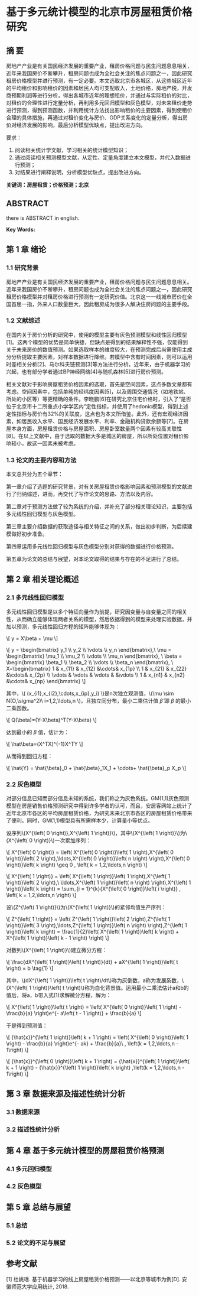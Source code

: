 # 基于多元统计模型的北京市房屋租赁价格研究

<script src="/assets/js/mathconfig.js"></script>
<script type="text/javascript" id="MathJax-script" async
  src="https://cdn.jsdelivr.net/npm/mathjax@3/es5/tex-chtml.js">
</script>

## 摘 要

房地产产业是有关国民经济发展的重要产业，租房价格问题与民生问题息息相关，近年来我国房价不断攀升，租房问题也成为全社会关注的焦点问题之一，因此研究租房价格模型并进行预测，有一定必要。本文选取北京市各城区，从这些城区近年的平均租价和影响租价的因素和居民人均可支配收入，土地价格，房地产税，开发商预期利润等进行分析，得出各城市近年的理想租价，并通过与实际租价的对比，对租价的合理性进行定量分析，再利用多元回归模型和灰色模型，对未来租价走势进行预测，得到预测函数，并利用统计方法找出影响租价的主要因素，得到使租价合理的具体措施，再通过对租价变化与房价、GDP关系变化的定量分析，得出房价对经济发展的影响，最后分析模型优缺点，提出改进方向。

要求：
1. 阅读相关统计学文献，学习相关的统计模型知识；
2. 通过阅读相关预测模型文献，从定性、定量角度建立本文模型，并代入数据进行预测；
3. 对结果进行阐释说明，分析模型优缺点，提出改进方向。

**关键词：房屋租赁；价格预测；北京**

## ABSTRACT

there is ABSTRACT in english.

**Key Words:**

## 第 1 章 绪论

### 1.1 研究背景

房地产产业是有关国民经济发展的重要产业，租房价格问题与民生问题息息相关。近年来我国房价不断攀升，租房问题也成为全社会关注的焦点问题之一，因此研究租房价格模型并对租房价格进行预测有一定研究价值。北京这一一线城市房价在全国首屈一指，外来人口数量巨大，因此租房成为很多人解决住房问题的主要手段。

### 1.2 文献综述

在国内关于房价分析的研究中，使用的模型主要有灰色预测模型和线性回归模型[1]。这两个模型的优势是简单快捷，但缺点是得到的结果解释性不强，仅能得到关于未来房价的数值预测。如果选取样本的维度较大，在预测完成后尚需使用主成分分析提取主要因素，对样本数据进行降维。若模型中含有时间因素，则可以运用时差相关分析[2]、马尔科夫链预测[3]等方法进行分析。近年来，由于机器学习的兴起，也有部分学者通过BP神经网络[4]与随机森林[5]进行房价预测。

相关文献对于影响房屋租赁价格因素的选取，首先是空间因素，这点多数文章都有考虑。空间因素中，包括单纯的经纬度因素[5]，以及周围交通情况（如地铁站、所处的小区等）等更精确的条件。李晓鹏[6]在研究北京住宅价格时，引入了“是否位于北京市十二所重点小学学区内”定性指标，并使用了hedonic模型，得到上述定性指标与房价有32%的关联度，这点也为本文所借鉴。此外，还有宏观经济因素，如居民收入水平、国民经济发展水平、利率、金融机构贷款余额等[7]。在房屋本身方面，房屋租赁价格与房屋面积、房屋卧室数量两个因素有较高关联性[8]。在以上文献中，由于选取的数据大多是城区的房屋，所以所处位置对租价影响较小，故这一因素未被考虑。

### 1.3 论文的主要内容和方法

本文总共分为五个章节：

第一章介绍了选题的研究背景，对有关房屋租赁价格影响因素和预测模型的文献进行了归纳综述，进而，再交代了写作论文的思路、方法以及内容。

第二章对于预测方法做了较为系统的介绍，并补充了部分相关理论知识，主要包括多元线性回归模型与灰色模型。

第三章主要介绍数据的获取途径与相关特征之间的关系，做出初步判断，为后续建模做好初步准备。

第四章运用多元线性回归模型与灰色模型分别对获得的数据进行价格预测。

第五章为论文的总结与展望，对本论文取得的结果与存在的不足进行了总结。

## 第 2 章 相关理论概述

### 2.1 多元线性回归模型

多元线性回归模型是以多个特征向量作为前提，研究因变量与自变量之间的相关性，从而确立能够体现两者关系的模型，然后依据得到的模型来处理实验数据，并加以预测，多元线性回归方程的矩阵能够体现为：

\\[ y = X\beta + \mu \\]

\\[
  y = \begin{bmatrix} y_1 \\\\ y_2 \\\\ \vdots \\\\ y_n \end{bmatrix},\\ 
  \mu = \begin{bmatrix} \mu_1 \\\\ \mu_2 \\\\ \vdots \\\\ \mu_n \end{bmatrix}, \\ 
  \beta = \begin{bmatrix} \beta_1 \\\\ \beta_2 \\\\ \vdots \\\\ \beta_n \end{bmatrix}, \\
  X=\begin{bmatrix} 
  1 & x_{11} & x_{12} &\cdots& x_{1p} \\\\ 
  1 & x_{21} & x_{22} &\cdots& x_{2p} \\\\ 
  \vdots & \vdots & \vdots & &\vdots \\\\
  1 & x_{n1} & x_{n2} &\cdots& x_{np}
  \end{bmatrix}
\\]

其中，\\( (x_{i1},x_{i2},\cdots,x_{ip},y_i) \\)是n次独立观测值，\\(\mu \sim N(O,\sigma^2)\\ i=1,2,\ldots,n \\)，且独立同分布，最小二乘估计值 $\hat\beta$ 即 $\beta$ 的最小二乘函数。

\\[ Q(\beta)=(Y-X\beta)^T(Y-X\beta) \\]

达到最小的 $\beta$ 值，估计为：

\\[ \hat\beta=(X^TX)^{-1}X^TY \\]

从而得到回归方程：

\\[ \hat{Y} = \hat{\beta}_0 + \hat{\beta}_1X_1 + \cdots+ \hat{\beta}_p X_p \\]

### 2.2 灰色模型

对部分信息已知而部分信息未知的系统，我们称之为灰色系统。GM(1,1)灰色预测模型在房屋销售价格预测研究中得到许多学者的认可，而且，安居客网站上统计了近年北京市各区的平均房屋租赁价格，为研究未来北京市各区的房屋租赁价格带来了便利。同时，GM(1,1)模型具有所需样本少，计算量小等优点。

设序列\\(X^{\left( 0 \right)},X^{\left( 1 \right)}\\)，其中\\(X^{\left( 1
\right)}\\)为\\(X^{\left( 0 \right)}\\)一次累加序列：

\\[
X^{\left( 0 \right)} = \left( X^{\left( 0 \right)}\left( 1 \right),X^{\left( 0 \right)}\left( 2 \right),\ldots,X^{\left( 0 \right)}\left( n \right) \right),X^{\left( 0 \right)}\left( k \right) \geq 0 , \left( k = 1,2,\ldots,n \right)
\\]

\\[
X^{\left( 1 \right)} = \left( X^{\left( 1 \right)}\left( 1 \right),X^{\left( 1
\right)}\left( 2 \right),\ \ldots,X^{\left( 1 \right)}\left( n \right)
\right),X^{\left( 1 \right)}\left( k \right) = \sum_{i = 1}^{k}{X^{\left( 0
\right)}\left( i \right)} , \left( k = 1,2,\ldots,n \right)
\\]

设\\(Z^{\left( 1 \right)}\\)为\\(X^{\left( 1 \right)}\\)的紧邻均值生产序列：

\\[
Z^{\left( 1 \right)} = \left( Z^{\left( 1 \right)}\left( 2 \right),Z^{\left( 1 \right)}\left( 3 \right),\ldots,Z^{\left( 1 \right)}\left( n \right) \right),Z^{\left( 1 \right)}\left( k \right) = \frac{1}{2}\left( X^{\left( 1 \right)}\left( k \right) + X^{\left( 1 \right)}\left( k - 1 \right) \right)
\\]

对数列\\(X^{\left( 1 \right)}\\)建立微分方程：

\\[
\frac{dX^{\left( 1 \right)}\left( t \right)}{dt} + aX^{\left( 1 \right)}\left( t \right) = b \tag{1}
\\]

其中，\\(dX^{\left( 1 \right)}\left( t
\right)/dt\\)称为灰倒数，a称为发展系数，\\(X^{\left( 1 \right)}\left( t
\right)\\)称为白化背景值。运用最小二乘法估计a和b的值后，将a，b带入式(1)求解微分方程，解为：

\\[
X^{\left( 1 \right)}\left( t \right) = \left( X^{\left( 0 \right)}\left( 1 \right) - \frac{b}{a} \right)e^{- a\left( t - 1 \right)} + \frac{b}{a}
\\]

于是得到预测值：

\\[
{\hat{x}}^{\left( 1 \right)}\left( k + 1 \right) = \left( X^{\left( 0 \right)}\left( 1 \right) - \frac{b}{a} \right)e^{- ak} + \frac{b}{a}\ , \left(k = 1,2,\ldots,n - 1\right)
\\]

\\[
{\hat{x}}^{\left( 0 \right)}\left( k + 1 \right) = {\hat{x}}^{\left( 1 \right)}\left( k + 1 \right) - {\hat{x}}^{\left( 1 \right)}\left( k \right) ,\left(k = 1,2,\ldots,n - 1\right)
\\]

## 第 3 章 数据来源及描述性统计分析

### 3.1 数据来源

### 3.2 描述性统计分析

## 第 4 章 基于多元统计模型的房屋租赁价格预测

### 4.1 多元回归模型

### 4.2 灰色模型

## 第 5 章 总结与展望

### 5.1 总结

### 5.2 论文的不足与展望

## 参考文献

[1]	杜姚瑶. 基于机器学习的线上房屋租赁价格预测——以北京等城市为例[D]. 安徽师范大学应用统计, 2018.